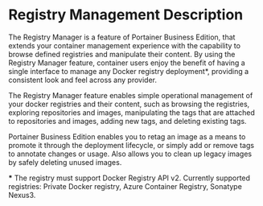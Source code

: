 # Registry Management Description

The Registry Manager is a feature of Portainer Business Edition, that extends your container management experience with the capability to browse defined registries and manipulate their content. By using the Registry Manager feature, container users enjoy the benefit of having a single interface to manage any Docker registry deployment*, providing a consistent look and feel across any provider.

The Registry Manager feature enables simple operational management of your docker registries and their content, such as browsing the registries, exploring repositories and images, manipulating the tags that are attached to repositories and images, adding new tags, and deleting existing tags. 

Portainer Business Edition enables you to retag an image as a means to promote it through the deployment lifecycle, or simply add or remove tags to annotate changes or usage. Also allows you to clean up legacy images by safely deleting unused images.

<b>*</b> The registry must support Docker Registry API v2. Currently supported registries: Private Docker registry, Azure Container Registry, Sonatype Nexus3.